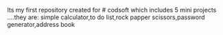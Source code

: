 Its my first repository created for # codsoft
which includes 5 mini projects ....they are:
simple calculator,to do list,rock papper scissors,password generator,address book
